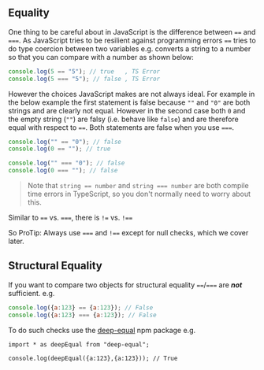 ## Equality

One thing to be careful about in JavaScript is the difference between `==` and `===`. As JavaScript tries to
be resilient against programming errors `==` tries to do type coercion between two variables e.g. converts a
string to a number so that you can compare with a number as shown below:

```js
console.log(5 == "5"); // true   , TS Error
console.log(5 === "5"); // false , TS Error
```

However the choices JavaScript makes are not always ideal. For example in the below example the first statement is false
because `""` and `"0"` are both strings and are clearly not equal. However in the second case both `0` and the
empty string (`""`) are falsy (i.e. behave like `false`) and are therefore equal with respect to `==`. Both statements
are false when you use `===`.

```js
console.log("" == "0"); // false
console.log(0 == ""); // true

console.log("" === "0"); // false
console.log(0 === ""); // false
```

> Note that `string == number` and `string === number` are both compile time errors in TypeScript, so you don't normally need to worry about this.

Similar to `==` vs. `===`, there is `!=` vs. `!==`

So ProTip: Always use `===` and `!==` except for null checks, which we cover later.

## Structural Equality 
If you want to compare two objects for structural equality `==`/`===` are ***not*** sufficient. e.g. 

```js
console.log({a:123} == {a:123}); // False
console.log({a:123} === {a:123}); // False
```
To do such checks use the [deep-equal](https://www.npmjs.com/package/deep-equal) npm package e.g. 

```
import * as deepEqual from "deep-equal";

console.log(deepEqual({a:123},{a:123})); // True
```
